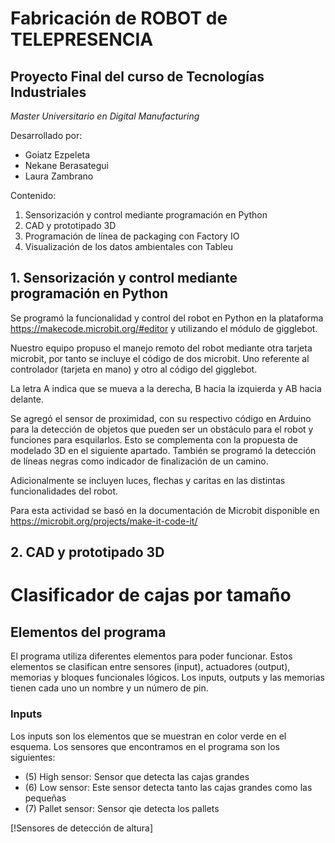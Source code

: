 # Fabricación de ROBOT de TELEPRESENCIA
## Proyecto Final del curso de Tecnologías Industriales
*Master Universitario en Digital Manufacturing*

Desarrollado por:
* Goiatz Ezpeleta
* Nekane Berasategui
* Laura Zambrano


Contenido:
1. Sensorización y control mediante programación en Python
2. CAD y prototipado 3D
3. Programación de línea de packaging con Factory IO
4. Visualización de los datos ambientales con Tableu

## 1. Sensorización y control mediante programación en Python
Se programó la funcionalidad y control del robot en Python en la plataforma https://makecode.microbit.org/#editor y utilizando el módulo de gigglebot.

Nuestro equipo propuso el manejo remoto del robot mediante otra tarjeta microbit, por tanto se incluye el código de dos microbit. Uno referente al controlador (tarjeta en mano) y otro al código del gigglebot.

La letra A indica que se mueva a la derecha, B hacia la izquierda y AB hacia delante.

Se agregó el sensor de proximidad, con su respectivo código en Arduino para la detección de objetos que pueden ser un obstáculo para el robot y funciones para esquilarlos. Esto se complementa con la propuesta de modelado 3D en el siguiente apartado.
También se programó la detección de líneas negras como indicador de finalización de un camino.

Adicionalmente se incluyen luces, flechas y caritas en las distintas funcionalidades del robot.

Para esta actividad se basó en la documentación de Microbit disponible en https://microbit.org/projects/make-it-code-it/


## 2. CAD y prototipado 3D

# Clasificador de cajas por tamaño
## Elementos del programa
El programa utiliza diferentes elementos para poder funcionar. Estos elementos se clasifican entre sensores (input), actuadores (output), memorias y bloques funcionales lógicos.
Los inputs, outputs y las memorias tienen cada uno un nombre y un número de pin.
### Inputs
Los inputs son los elementos que se muestran en color verde en el esquema. Los sensores que encontramos en el programa son los siguientes:
* (5) High sensor: Sensor que detecta las cajas grandes 
* (6) Low sensor: Este sensor detecta tanto las cajas grandes como las pequeñas
* (7) Pallet sensor: Sensor qie detecta los pallets

[!Sensores de detección de altura]
